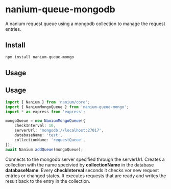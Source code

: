 # nanium-queue-mongodb

A nanium request queue using a mongodb collection to manage the request entries.

## Install
```bash
npm install nanium-queue-mongo
```

## Usage
## Usage
```ts
import { Nanium } from 'nanium/core';
import { NaniumMongoQueue } from 'nanium-queue-mongo';
import * as express from 'express';

mongoQueue = new NaniumMongoQueue({
	checkInterval: 10,
	serverUrl: 'mongodb://localhost:27017',
	databaseName: 'test',
	collectionName: 'requestQueue',
});
await Nanium.addQueue(mongoQueue);
```

Connects to the mongodb server specified through the serverUrl. Creates a collection with the name specivied by __collectionName__ in the database __databaseName__.
Every __checkInterval__ seconds it checks vor new request entries or changed states. 
It executes requests that are ready and writes the result back to the entry in the collection.
